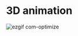 # 3D animation

![ezgif com-optimize](https://user-images.githubusercontent.com/43848931/218322973-5c68fdff-7422-43df-83e3-8e6245d952d0.gif)
